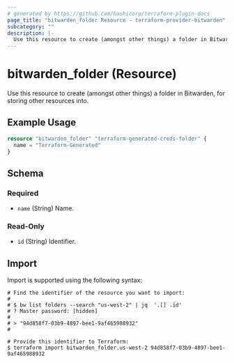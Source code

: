 ```yaml
---
# generated by https://github.com/hashicorp/terraform-plugin-docs
page_title: "bitwarden_folder Resource - terraform-provider-bitwarden"
subcategory: ""
description: |-
  Use this resource to create (amongst other things) a folder in Bitwarden, for storing other resources into.
---
```


# bitwarden_folder (Resource)

Use this resource to create (amongst other things) a folder in Bitwarden, for storing other resources into.

## Example Usage

```terraform
resource "bitwarden_folder" "terraform-generated-creds-folder" {
  name = "Terraform-Generated"
}
```

<!-- schema generated by tfplugindocs -->
## Schema

### Required

- `name` (String) Name.

### Read-Only

- `id` (String) Identifier.

## Import

Import is supported using the following syntax:

```shell
# Find the identifier of the resource you want to import:
#
# $ bw list folders --search "us-west-2" | jq  '.[] .id'
# ? Master password: [hidden]
#
# > "94d858f7-03b9-4897-bee1-9af465988932"
#

# Provide this identifier to Terraform:
$ terraform import bitwarden_folder.us-west-2 94d858f7-03b9-4897-bee1-9af465988932
```
